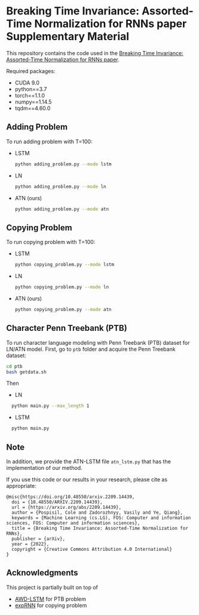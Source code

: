 # Breaking Time Invariance: Assorted-Time Normalization for RNNs paper Supplementary Material

This repository contains the code used in the <a target="_blank" href="https://arxiv.org/abs/2209.14439">Breaking Time Invariance: Assorted-Time Normalization for RNNs paper</a>.

Required packages:
+ CUDA 9.0
+ python==3.7
+ torch==1.1.0
+ numpy==1.14.5
+ tqdm==4.60.0

## Adding Problem
To run adding problem with T=100:
+ LSTM
  ```sh
  python adding_problem.py --mode lstm
  ```
+ LN
  ```sh
  python adding_problem.py --mode ln
  ```
+ ATN (ours)
  ```sh
  python adding_problem.py --mode atn
  ```

## Copying Problem
To run copying problem with T=100:
+ LSTM
  ```sh
  python copying_problem.py --mode lstm
  ```
+ LN
  ```sh
  python copying_problem.py --mode ln
  ```
+ ATN (ours)
  ```sh
  python copying_problem.py --mode atn
  ```

## Character Penn Treebank (PTB)
To run character language modeling with Penn Treebank (PTB) dataset for LN/ATN model. First, go to `ptb` folder and acquire the Penn Treebank dataset:
```sh
cd ptb
bash getdata.sh
```
Then 
+ LN
```sh
  python main.py --max_length 1
```
+ LSTM
```sh
  python main.py
```

## Note
In addition, we provide the ATN-LSTM file `atn_lstm.py` that has the implementation of our method.

If you use this code or our results in your research, please cite as appropriate:

```
@misc{https://doi.org/10.48550/arxiv.2209.14439,
  doi = {10.48550/ARXIV.2209.14439},
  url = {https://arxiv.org/abs/2209.14439},
  author = {Pospisil, Cole and Zadorozhnyy, Vasily and Ye, Qiang},
  keywords = {Machine Learning (cs.LG), FOS: Computer and information sciences, FOS: Computer and information sciences},
  title = {Breaking Time Invariance: Assorted-Time Normalization for RNNs},
  publisher = {arXiv},
  year = {2022},
  copyright = {Creative Commons Attribution 4.0 International}
}

```

## Acknowledgments
This project is partially built on top of 
+ [AWD-LSTM](https://github.com/salesforce/awd-lstm-lm) for PTB problem
+ [expRNN](https://github.com/Lezcano/expRNN) for copying problem
